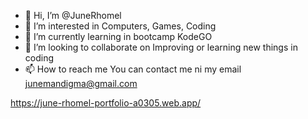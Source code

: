 - 👋 Hi, I’m @JuneRhomel
- 👀 I’m interested in Computers, Games, Coding
- 🌱 I’m currently learning in bootcamp KodeGO
- 💞️ I’m looking to collaborate on Improving or learning new things in coding 
- 📫 How to reach me You can contact me ni my email junemandigma@gmail.com

<!---
JuneRhomel/JuneRhomel is a ✨ special ✨ repository because its `README.md` (this file) appears on your GitHub profile.
You can click the Preview link to take a look at your changes.
--->
https://june-rhomel-portfolio-a0305.web.app/

